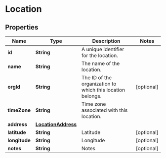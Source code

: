 

# Location


## Properties

| Name | Type | Description | Notes |
|------------ | ------------- | ------------- | -------------|
|**id** | **String** | A unique identifier for the location. |  |
|**name** | **String** | The name of the location. |  |
|**orgId** | **String** | The ID of the organization to which this location belongs. |  [optional] |
|**timeZone** | **String** | Time zone associated with this location. |  |
|**address** | [**LocationAddress**](LocationAddress.md) |  |  |
|**latitude** | **String** | Latitude |  [optional] |
|**longitude** | **String** | Longitude |  [optional] |
|**notes** | **String** | Notes |  [optional] |



